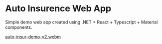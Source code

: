 # Auto Insurence Web App

Simple demo web app created using .NET + React + Typescript + Material components.

[auto-insur-demo-v2.webm](https://github.com/ZuchowskiM/Auto-Insurence/assets/58733359/bdd1486c-940a-408b-944d-0418720e1586)
